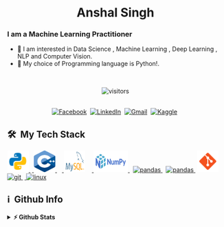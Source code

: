  <h1 align="center">Anshal Singh</h1>

### I am a Machine Learning Practitioner
- 🔭 I am interested in Data Science , Machine Learning , Deep Learning , NLP and Computer Vision.
- 🐍 My choice of Programming language is Python!.


<br>
<p align = 'center'>
<img align="center" alt="visitors" src="https://gpvc.arturio.dev/nikita1610" /> 
</p>

<p align="center">
<br>
<a href="https://www.facebook.com/nikita432/"><img src="https://img.shields.io/badge/facebook-%231877F2.svg?&style=for-the-badge&logo=facebook&logoColor=white" alt="Facebook" /></a>&nbsp;
<a href="https://www.linkedin.com/in/nikita1610/"><img src="https://img.shields.io/badge/linkedin-%230077B5.svg?&style=for-the-badge&logo=linkedin&logoColor=white" alt="LinkedIn" /></a>&nbsp;
<a href="mailto:jainnikita381@gmail.com"><img src="https://img.shields.io/badge/gmail-%23D14836.svg?&style=for-the-badge&logo=gmail&logoColor=white" alt="Gmail"/></a>&nbsp;
<a href="https://www.kaggle.com/nikitajain16"><img src="https://img.shields.io/badge/kaggle-icon.svg?&style=for-the-badge&logo=Kaggle&logoColor=white" alt="Kaggle"/></a>&nbsp;
</p>

<h2> 🛠 &nbsp;My Tech Stack</h2>
<a href="https://www.python.org" target="_blank"> <img src="Images/python.png" alt="python" width="50" height="50" title="Python"/> </a>&nbsp;<a href="https://isocpp.org/" target="_blank"> <img src="Images/c++.png" alt="c++" width="50" height="50" title="C++"/> </a> &nbsp;</a> &nbsp;<a href="https://www.mysql.com/" target="_blank"> <img src="images/sql.png" alt="mysql" width="50" height="50" title="MySQL"/></a> &nbsp; </a>&nbsp;<a href="https://numpy.org/doc/" target="_blank"> <img src="images/numpy.png" alt="numpy" width="80" height="50" title="Numpy"/> </a>&nbsp;
<a href="https://pandas.pydata.org/docs/" target="_blank"> <img src="images/pandas.png" alt="pandas" width="50" height="50" title="Pandas"/> </a>&nbsp;
<a href="https://matplotlib.org/3.3.3/contents.html" target="_blank"> <img src="images/mat.png" alt="pandas" width="80" height="50" title="Matplotlib"/>&nbsp;</a> 
<a href="https://git-scm.com/" target="_blank"> <img src="images/git.png" alt="git" width="50" height="50" title="GIT"/> </a>  <a href="https://tortoisesvn.net/" target="_blank"> <img src="images/svn1.png" alt="git" width="50" height="50" title="SVN"/> </a> &nbsp;<a href="https://www.linux.org/" target="_blank"> <img src="images/kali.png" alt="linux" width="50" height="50" title="Linux"/> </a> 

 
<h2>ℹ️ &nbsp;Github Info</h2>
<details>	
  <summary><b>⚡ Github Stats</b></summary>

<img height="180em" src="https://github-readme-stats.vercel.app/api?username=Anshal55&show_icons=true&locale=en&hide_border=true" alt="Anshal" />
<img height="180em" src="https://github-readme-stats.vercel.app/api/top-langs?username=nikita1610&show_icons=true&locale=en&layout=compact&langs_count=7&hide_border=true&hide=c" alt="manumanoj0010"/>
</details>
